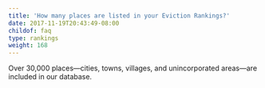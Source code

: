 ```yaml
---
title: 'How many places are listed in your Eviction Rankings?'
date: 2017-11-19T20:43:49-08:00
childof: faq
type: rankings
weight: 168
---
```

Over 30,000 places&mdash;cities, towns, villages, and unincorporated areas&mdash;are included in our database.